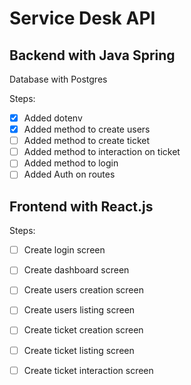 # Service Desk API

## Backend with Java Spring

Database with Postgres

Steps:

- [x] Added dotenv
- [x] Added method to create users
- [ ] Added method to create ticket
- [ ] Added method to interaction on ticket
- [ ] Added method to login
- [ ] Added Auth on routes

## Frontend with React.js

Steps:

- [ ] Create login screen
- [ ] Create dashboard screen
- [ ] Create users creation screen
- [ ] Create users listing screen
- [ ] Create ticket creation screen
- [ ] Create ticket listing screen
- [ ] Create ticket interaction screen

